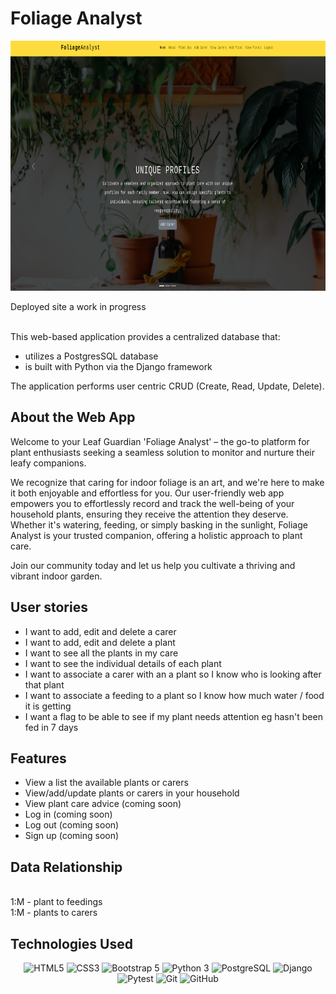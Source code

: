 # Foliage Analyst

<div align="center">

  <img src="./main_app/static/images/homepage.png" width="700" height="400">

</div>

Deployed site a work in progress

<div align="center">

</div>

<div align="left">
<br>
This web-based application provides a centralized database that: 

- utilizes a PostgresSQL database
- is built with Python via the Django framework 


The application performs user centric CRUD (Create, Read, Update, Delete).

## About the Web App

Welcome to your Leaf Guardian 'Foliage Analyst' – the go-to platform for plant enthusiasts seeking a seamless solution to monitor and nurture their leafy companions. 

We recognize that caring for indoor foliage is an art, and we're here to make it both enjoyable and effortless for you. Our user-friendly web app empowers you to effortlessly record and track the well-being of your household plants, ensuring they receive the attention they deserve. Whether it's watering, feeding, or simply basking in the sunlight, Foliage Analyst is your trusted companion, offering a holistic approach to plant care. 

Join our community today and let us help you cultivate a thriving and vibrant indoor garden.

## User stories
- I want to add, edit and delete a carer
- I want to add, edit and delete a plant
- I want to see all the plants in my care
- I want to see the individual details of each plant
- I want to associate a carer with an a plant so I know who is looking after that plant
- I want to associate a feeding to a plant so I know how much water / food it is getting 
- I want a flag to be able to see if my plant needs attention eg hasn't been fed in 7 days

## Features
- View a list the available plants or carers
- View/add/update plants or carers in your household
- View plant care advice (coming soon)
- Log in (coming soon)
- Log out (coming soon)
- Sign up (coming soon)
</div>

<div align="left">

</div>

## Data Relationship
<div align="left">
<!-- <br>
<img src="./public/images/datav2.png" width="400" height="400">
<br> -->
<br>
1:M
- plant to feedings
<br>
1:M
- plants to carers   
</div>


<!-- 
<div align="left">

## Screengrabs
| Logon View                                                                     | Sign Up View                                                                                    | Account View - Parent                                                                       | Find a nanny view                                                    |
| ------------------------------------------------------------------------------ | ------------------------------------------------------------------------------------------------ | ------------------------------------------------------------------------------------- | ---------------------------------------------------------------------- |
| <img src="./public/logon.png" title="Logon page"> | <img src="./public/signup.png" title="Sign up page" /> | <img src="./public/account_page.png" title="Account view page" /> | <img src="./public/nanny.png" title="Find a nanny page" /> |

</div> -->

<div align="left">

## Technologies Used

<div align="center">

![HTML5](https://img.shields.io/badge/-HTML5-05122A?style=flat&logo=html5)
![CSS3](https://img.shields.io/badge/-CSS3-05122A?style=flat&logo=css3)
![Bootstrap 5](https://img.shields.io/badge/-Bootstrap%205-05122A?style=flat&logo=bootstrap)
![Python 3](https://img.shields.io/badge/-Python%203-05122A?style=flat&logo=python)
![PostgreSQL](https://img.shields.io/badge/-PostgreSQL-05122A?style=flat&logo=postgresql)
![Django](https://img.shields.io/badge/-Django-05122A?style=flat&logo=django)
![Pytest](https://img.shields.io/badge/-Pytest-05122A?style=flat&logo=pytest)
![Git](https://img.shields.io/badge/-Git-05122A?style=flat&logo=git)
![GitHub](https://img.shields.io/badge/-GitHub-05122A?style=flat&logo=github)

</div>

</div>
